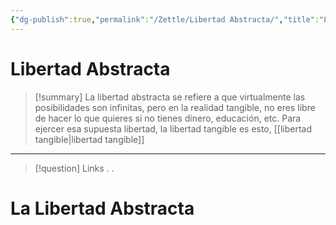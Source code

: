 ```yaml
---
{"dg-publish":true,"permalink":"/Zettle/Libertad Abstracta/","title":"Libertad abstracta","updated":"2023-12-30T18:06:31.333-05:00"}
---
```



# Libertad Abstracta

> [!summary] 
> La libertad abstracta se refiere a que virtualmente las posibilidades son infinitas, pero en la realidad tangible, no eres libre de hacer lo que quieres si no tienes dinero, educación, etc. Para ejercer esa supuesta libertad, la libertad tangible es esto, [[libertad tangible\|libertad tangible]]

- - - 
> [!question] Links
> .
> .

# La Libertad Abstracta
